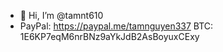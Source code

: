 - 👋 Hi, I’m @tamnt610
- PayPal: https://paypal.me/tamnguyen337
BTC: 1E6KP7eqM6nrBNz9aYkJdB2AsBoyuxCExy


<!---
tamnt610/ is a ✨ special ✨ repository because its `README.md` (this file) appears on your GitHub profile.
You can click the Preview link to take a look at your changes.
--->
